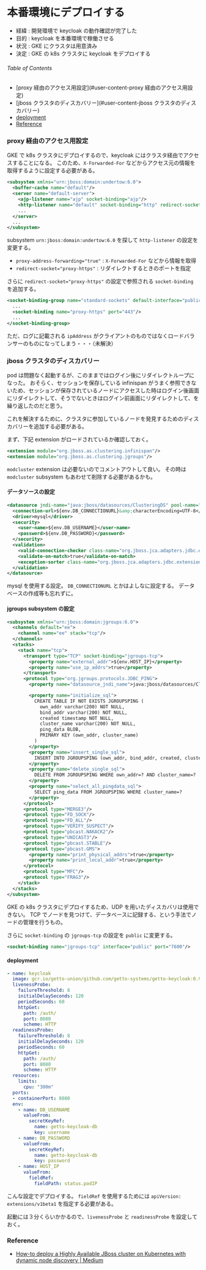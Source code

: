 # 本番環境にデプロイする

- 経緯 : 開発環境で keycloak の動作確認が完了した
- 目的 : keycloak を本番環境で稼働させる
- 状況 : GKE にクラスタは用意済み
- 決定 : GKE の k8s クラスタに keycloak をデプロイする


###### Table of Contents

- [proxy 経由のアクセス用設定](#user-content-proxy 経由のアクセス用設定)
- [jboss クラスタのディスカバリー](#user-content-jboss クラスタのディスカバリー)
- [deployment](#user-content-deployment)
- [Reference](#user-content-Reference)


### proxy 経由のアクセス用設定

GKE で k8s クラスタにデプロイするので、keycloak にはクラスタ経由でアクセスすることになる。
このため、`X-Forwarded-For` などからアクセス元の情報を取得するように設定する必要がある。

```xml
<subsystem xmlns="urn:jboss:domain:undertow:6.0">
  <buffer-cache name="default"/>
  <server name="default-server">
    <ajp-listener name="ajp" socket-binding="ajp"/>
    <http-listener name="default" socket-binding="http" redirect-socket="https" proxy-address-forwarding="true" redirect-socket="proxy-https"/>
    ...
  </server>
  ...
</subsystem>
```

subsystem `urn:jboss:domain:undertow:6.0` を探して `http-listener` の設定を変更する。

- `proxy-address-forwarding="true"` : `X-Forwarded-For` などから情報を取得
- `redirect-socket="proxy-https"` : リダイレクトするときのポートを指定

さらに `redirect-socket="proxy-https"` の設定で参照される `socket-binding` を追加する。

```xml
<socket-binding-group name="standard-sockets" default-interface="public" port-offset="${jboss.socket.binding.port-offset:0}">
  ...
  <socket-binding name="proxy-https" port="443"/>
  ...
</socket-binding-group>
```

ただ、ログに記載される `ipAddress` がクライアントのものではなくロードバランサーのものになってしまう・・・（未解決）


### jboss クラスタのディスカバリー

pod は問題なく起動するが、このままではログイン後にリダイレクトループになった。
おそらく、セッションを保存している infinispan がうまく参照できないため、セッションが保存されているノードにアクセスした時はログイン後画面にリダイレクトして、そうでないときはログイン前画面にリダイレクトして、を繰り返したのだと思う。

これを解決するために、クラスタに参加しているノードを発見するためのディスカバリーを追加する必要がある。

まず、下記 extension がロードされているか確認しておく。

```xml
<extension module="org.jboss.as.clustering.infinispan"/>
<extension module="org.jboss.as.clustering.jgroups"/>
```

`modcluster` extension は必要ないのでコメントアウトして良い。
その時は `modcluster` subsystem もあわせて削除する必要があるかも。


#### データソースの設定

```xml
<datasource jndi-name="java:jboss/datasources/ClusteringDS" pool-name="ClusteringDS" enabled="true" use-java-context="true" use-ccm="true">
  <connection-url>${env.DB_CONNECTIONURL}&amp;characterEncoding=UTF-8</connection-url>
  <driver>mysql</driver>
  <security>
    <user-name>${env.DB_USERNAME}</user-name>
    <password>${env.DB_PASSWORD}</password>
  </security>
  <validation>
    <valid-connection-checker class-name="org.jboss.jca.adapters.jdbc.extensions.mysql.MySQLValidConnectionChecker"/>
    <validate-on-match>true</validate-on-match>
    <exception-sorter class-name="org.jboss.jca.adapters.jdbc.extensions.mysql.MySQLExceptionSorter"/>
  </validation>
</datasource>
```

mysql を使用する設定。
`DB_CONNECTIONURL` とかはよしなに設定する。
データベースの作成等も忘れずに。


#### jgroups subsystem の設定

```xml
<subsystem xmlns="urn:jboss:domain:jgroups:6.0">
  <channels default="ee">
    <channel name="ee" stack="tcp"/>
  </channels>
  <stacks>
    <stack name="tcp">
      <transport type="TCP" socket-binding="jgroups-tcp">
        <property name="external_addr">${env.HOST_IP}</property>
        <property name="use_ip_addrs">true</property>
      </transport>
      <protocol type="org.jgroups.protocols.JDBC_PING">
        <property name="datasource_jndi_name">java:jboss/datasources/ClusteringDS</property>

        <property name="initialize_sql">
          CREATE TABLE IF NOT EXISTS JGROUPSPING (
            own_addr varchar(200) NOT NULL,
            bind_addr varchar(200) NOT NULL,
            created timestamp NOT NULL,
            cluster_name varchar(200) NOT NULL,
            ping_data BLOB,
            PRIMARY KEY (own_addr, cluster_name)
          )
        </property>
        <property name="insert_single_sql">
          INSERT INTO JGROUPSPING (own_addr, bind_addr, created, cluster_name, ping_data) values (?,'${env.HOST_IP}',NOW(), ?, ?)
        </property>
        <property name="delete_single_sql">
          DELETE FROM JGROUPSPING WHERE own_addr=? AND cluster_name=?
        </property>
        <property name="select_all_pingdata_sql">
          SELECT ping_data FROM JGROUPSPING WHERE cluster_name=?
        </property>
      </protocol>
      <protocol type="MERGE3"/>
      <protocol type="FD_SOCK"/>
      <protocol type="FD_ALL"/>
      <protocol type="VERIFY_SUSPECT"/>
      <protocol type="pbcast.NAKACK2"/>
      <protocol type="UNICAST3"/>
      <protocol type="pbcast.STABLE"/>
      <protocol type="pbcast.GMS">
        <property name="print_physical_addrs">true</property>
        <property name="print_local_addr">true</property>
      </protocol>
      <protocol type="MFC"/>
      <protocol type="FRAG3"/>
    </stack>
  </stacks>
</subsystem>
```

GKE の k8s クラスタにデプロイするため、UDP を用いたディスカバリは使用できない。
TCP でノードを見つけて、データベースに記録する、という手法でノードの管理を行うもの。

さらに `socket-binding` の `jgroups-tcp` の設定を `public` に変更する。

```xml
<socket-binding name="jgroups-tcp" interface="public" port="7600"/>
```


#### deployment

```yaml
- name: keycloak
  image: gcr.io/getto-union/github.com/getto-systems/getto-keycloak:0.9.3
  livenessProbe:
    failureThreshold: 8
    initialDelaySeconds: 120
    periodSeconds: 60
    httpGet:
      path: /auth/
      port: 8080
      scheme: HTTP
  readinessProbe:
    failureThreshold: 8
    initialDelaySeconds: 120
    periodSeconds: 60
    httpGet:
      path: /auth/
      port: 8080
      scheme: HTTP
  resources:
    limits:
      cpu: "300m"
  ports:
  - containerPort: 8080
  env:
    - name: DB_USERNAME
      valueFrom:
        secretKeyRef:
          name: getto-keycloak-db
          key: username
    - name: DB_PASSWORD
      valueFrom:
        secretKeyRef:
          name: getto-keycloak-db
          key: password
    - name: HOST_IP
      valueFrom:
        fieldRef:
          fieldPath: status.podIP
```

こんな設定でデプロイする。
`fieldRef` を使用するためには `apiVersion: extensions/v1beta1` を指定する必要がある。

起動には３分くらいかかるので、`livenessProbe` と `readinessProbe` を設定しておく。


### Reference

- [How-to deploy a Highly Available JBoss cluster on Kubernetes with dynamic node discovery | Medium](https://medium.com/@ltearno/how-to-deploy-a-highly-available-jboss-cluster-on-kubernetes-with-dynamic-node-discovery-part-1-23cc6cede88c)
